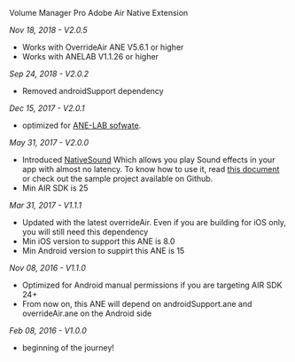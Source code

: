 Volume Manager Pro Adobe Air Native Extension

*Nov 18, 2018 - V2.0.5*
* Works with OverrideAir ANE V5.6.1 or higher
* Works with ANELAB V1.1.26 or higher

*Sep 24, 2018 - V2.0.2*
* Removed androidSupport dependency

*Dec 15, 2017 - V2.0.1*
* optimized for [ANE-LAB sofwate](https://github.com/myflashlab/ANE-LAB).

*May 31, 2017 - V2.0.0*
* Introduced [NativeSound](http://myflashlab.github.io/asdoc/com/myflashlab/air/extensions/volume/NativeSound.html) Which allows you play Sound effects in your app with almost no latency. To know how to use it, read [this document](http://myflashlab.github.io/asdoc/com/myflashlab/air/extensions/volume/Volume.html#getNativeSoundObject()) or check out the sample project available on Github.
* Min AIR SDK is 25

*Mar 31, 2017 - V1.1.1*
* Updated with the latest overrideAir. Even if you are building for iOS only, you will still need this dependency
* Min iOS version to support this ANE is 8.0
* Min Android version to suppirt this ANE is 15

*Nov 08, 2016 - V1.1.0*
* Optimized for Android manual permissions if you are targeting AIR SDK 24+
* From now on, this ANE will depend on androidSupport.ane and overrideAir.ane on the Android side

*Feb 08, 2016 - V1.0.0*
* beginning of the journey!